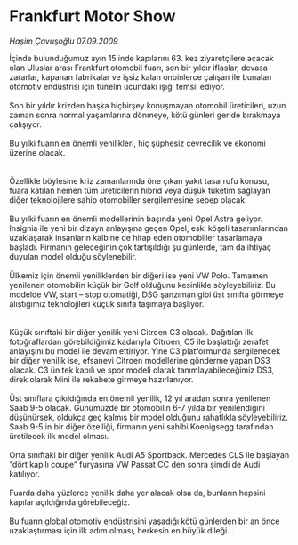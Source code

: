 # Frankfurt Motor Show

*Haşim Çavuşoğlu 07.09.2009*

<div class="taraf_structure_2col_1zq">
<div class="margen_n">



 <p>İçinde bulunduğumuz ayın 15 inde kapılarını 63. kez ziyaretçilere açacak olan Uluslar arası Frankfurt otomobil fuarı, son bir yıldır iflaslar, devasa zararlar, kapanan fabrikalar ve işsiz kalan onbinlerce çalışan ile bunalan otomotiv endüstrisi için tünelin ucundaki ışığı temsil ediyor. <br/><br/>Son bir yıldır krizden başka hiçbirşey konuşmayan otomobil üreticileri, uzun zaman sonra normal yaşamlarına dönmeye, kötü günleri geride bırakmaya çalışıyor. <br/><br/>Bu yılki fuarın en önemli yenilikleri, hiç şüphesiz çevrecilik ve ekonomi üzerine olacak.   <br/><br/><br/>Özellikle böylesine kriz zamanlarında öne çıkan yakıt tasarrufu konusu, fuara katılan hemen tüm üreticilerin hibrid veya düşük tüketim sağlayan diğer teknolojilere sahip otomobiller sergilemesine sebep olacak. <br/><br/>Bu yılki fuarın en önemli modellerinin başında yeni Opel Astra geliyor. Insignia ile yeni bir dizayn anlayışına geçen Opel, eski köşeli tasarımlarından uzaklaşarak insanların kalbine de hitap eden otomobiller tasarlamaya başladı. Firmanın geleceğinin çok tartışıldığı şu günlerde, tam da ihtiyaç duyulan model olduğu söylenebilir. <br/><br/>Ülkemiz için önemli yeniliklerden bir diğeri ise yeni VW Polo. Tamamen yenilenen otomobilin küçük bir Golf olduğunu kesinlikle söyleyebiliriz. Bu modelde VW, start – stop otomatiği, DSG şanzıman gibi üst sınıfta görmeye alıştığımız teknolojileri küçük sınıfa taşımaya başlıyor.   <br/><br/><br/>Küçük sınıftaki bir diğer yenilik yeni Citroen C3 olacak. Dağıtılan ilk fotoğraflardan görebildiğimiz kadarıyla Citroen, C5 ile başlattığı zerafet anlayışını bu model ile devam ettiriyor. Yine C3 platformunda sergilenecek bir diğer yenilik ise, efsanevi Citroen modellerine gönderme yapan DS3 olacak. C3 ün tek kapılı ve spor modeli olarak tanımlayabileceğimiz DS3, direk olarak Mini ile rekabete girmeye hazırlanıyor. <br/><br/>Üst sınıflara çıkıldığında en önemli yenilik, 12 yıl aradan sonra yenilenen Saab 9-5 olacak. Günümüzde bir otomobilin 6-7 yılda bir yenilendiğini düşünürsek, oldukça geç kalmış bir model olduğunu rahatlıkla söyleyebiliriz. Saab 9-5 in bir diğer özelliği, firmanın yeni sahibi Koenigsegg tarafından üretilecek ilk model olması. <br/><br/>Orta sınıftaki bir diğer yenilik Audi A5 Sportback. Mercedes CLS ile başlayan “dört kapılı coupe” furyasına VW Passat CC den sonra şimdi de Audi katılıyor. <br/><br/>Fuarda daha yüzlerce yenilik daha yer alacak olsa da, bunların hepsini kapılar açıldığında görebileceğiz. <br/><br/>Bu fuarın global otomotiv endüstrisini yaşadığı kötü günlerden bir an önce uzaklaştırması için ilk adım olması, herkesin en büyük dileği…</p>
<br/>
<br/>
<br/>



<br/>


<div id="taraf_not">
</div>

</div>


</div>
